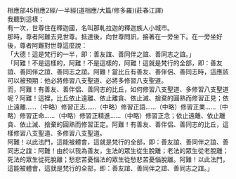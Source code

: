 相應部45相應2經/一半經(道相應/大篇/修多羅)(莊春江譯)  
我聽到這樣：  
有一次，世尊住在釋迦國，名叫那軋拉迦的釋迦族人小城市。  
那時，尊者阿難去見世尊。抵達後，向世尊問訊，接著在一旁坐下。在一旁坐好後，尊者阿難對世尊這麼說：  
「大德！這是梵行的一半，即：善友誼、善同伴之誼、善同志之誼。」  
「阿難！不是這樣的，阿難！不是這樣的，阿難！這就是梵行的全部，即：善友誼、善同伴之誼、善同志之誼。阿難！當比丘有善友、善伴侶、善同志時，這應該可以被預期：他必將修習八支聖道、必將多修習八支聖道。  
而，阿難！有善友、善伴侶、善同志的比丘，如何修習八支聖道、多修習八支聖道呢？阿難！這裡，比丘依止遠離、依止離貪、依止滅、捨棄的圓熟而修習正見；依止遠離……（中略）修習正志……（中略）修習正語……（中略）修習正業……（中略）修習正命……（中略）修習正精進……（中略）修習正念；依止遠離、依止離貪、依止滅、捨棄的圓熟而修習正定。阿難！有善友、善伴侶、善同志的比丘，這樣修習八支聖道、多修習八支聖道。  
阿難！以此法門，這能被體會，這就是梵行的全部，即：善友誼、善同伴之誼、善同志之誼：阿難！由於以我為善友，生法的眾生從生脫離；老法的眾生從老脫離；死法的眾生從死脫離；愁悲苦憂惱法的眾生從愁悲苦憂惱脫離。阿難！以此法門，這能被體會，這就是梵行的全部，即：善友誼、善同伴之誼、善同志之誼。」  
  
  
